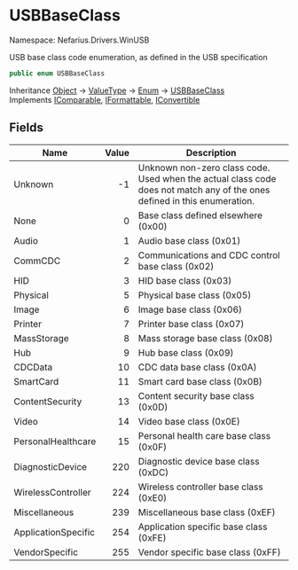 # USBBaseClass

Namespace: Nefarius.Drivers.WinUSB

USB base class code enumeration, as defined in the USB specification

```csharp
public enum USBBaseClass
```

Inheritance [Object](https://docs.microsoft.com/en-us/dotnet/api/system.object) → [ValueType](https://docs.microsoft.com/en-us/dotnet/api/system.valuetype) → [Enum](https://docs.microsoft.com/en-us/dotnet/api/system.enum) → [USBBaseClass](./nefarius.drivers.winusb.usbbaseclass.md)<br>
Implements [IComparable](https://docs.microsoft.com/en-us/dotnet/api/system.icomparable), [IFormattable](https://docs.microsoft.com/en-us/dotnet/api/system.iformattable), [IConvertible](https://docs.microsoft.com/en-us/dotnet/api/system.iconvertible)

## Fields

| Name | Value | Description |
| --- | --: | --- |
| Unknown | -1 | Unknown non-zero class code. Used when the actual class code does not match any of the ones defined in this enumeration. |
| None | 0 | Base class defined elsewhere (0x00) |
| Audio | 1 | Audio base class (0x01) |
| CommCDC | 2 | Communications and CDC control base class (0x02) |
| HID | 3 | HID base class (0x03) |
| Physical | 5 | Physical base class (0x05) |
| Image | 6 | Image base class (0x06) |
| Printer | 7 | Printer base class (0x07) |
| MassStorage | 8 | Mass storage base class (0x08) |
| Hub | 9 | Hub base class (0x09) |
| CDCData | 10 | CDC data base class (0x0A) |
| SmartCard | 11 | Smart card base class (0x0B) |
| ContentSecurity | 13 | Content security base class (0x0D) |
| Video | 14 | Video base class (0x0E) |
| PersonalHealthcare | 15 | Personal health care base class (0x0F) |
| DiagnosticDevice | 220 | Diagnostic device base class (0xDC) |
| WirelessController | 224 | Wireless controller base class (0xE0) |
| Miscellaneous | 239 | Miscellaneous base class (0xEF) |
| ApplicationSpecific | 254 | Application specific base class (0xFE) |
| VendorSpecific | 255 | Vendor specific base class (0xFF) |
